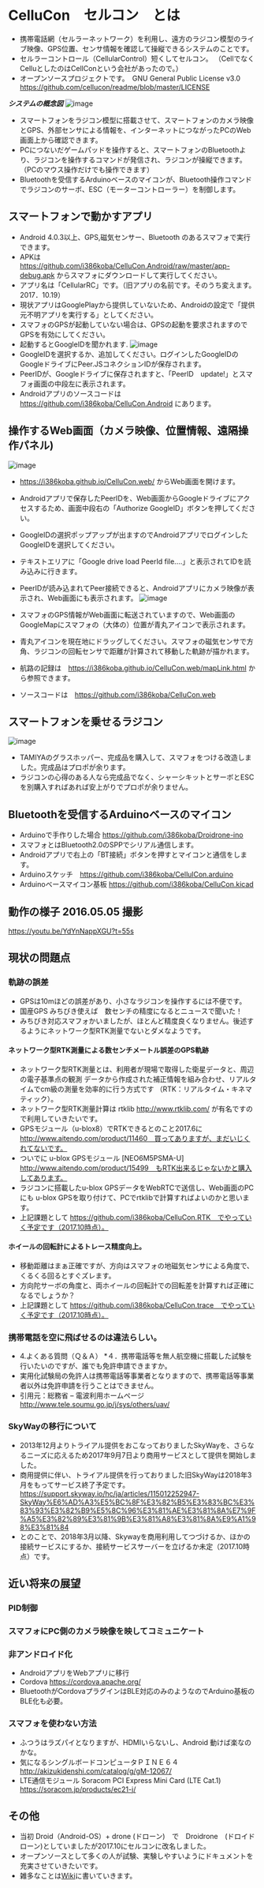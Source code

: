 # CelluCon　セルコン　とは
* 携帯電話網（セルラーネットワーク）を利用し、遠方のラジコン模型のライブ映像、GPS位置、センサ情報を確認して操縦できるシステムのことです。
* セルラーコントロール（CellularControl）短くしてセルコン。 （CellでなくCelluとしたのはCellConという会社があったので。）
* オープンソースプロジェクトです。　GNU General Public License v3.0　https://github.com/cellucon/readme/blob/master/LICENSE

**_システムの概念図_**
![image](https://github.com/cellucon/readme/blob/master/diagram.png)
* スマートフォンをラジコン模型に搭載させて、スマートフォンのカメラ映像とGPS、外部センサによる情報を、インターネットにつながったPCのWeb画面上から確認できます。
* PCにつないだゲームパッドを操作すると、スマートフォンのBluetoothより、ラジコンを操作するコマンドが発信され、ラジコンが操縦できます。
（PCのマウス操作だけでも操作できます）
* Bluetoothを受信するArduinoベースのマイコンが、Bluetooth操作コマンドでラジコンのサーボ、ESC（モーターコントローラー）を制御します。

## スマートフォンで動かすアプリ
* Android 4.0.3以上、GPS,磁気センサー、Bluetooth のあるスマフォで実行できます。
* APKは　https://github.com/i386koba/CelluCon.Android/raw/master/app-debug.apk からスマフォにダウンロードして実行してください。
* アプリ名は「CellularRC」です。（旧アプリの名前です。そのうち変えます。2017．10.19）
* 現状アプリはGooglePlayから提供していないため、Androidの設定で「提供元不明アプリを実行する」としてください。
* スマフォのGPSが起動していない場合は、GPSの起動を要求されますのでGPSを有効にしてください。
* 起動するとGoogleIDを聞かれます.
![image](https://github.com/cellucon/readme/blob/master/GoogleID-select.png)
* GoogleIDを選択するか、追加してください。ログインしたGoogleIDのGoogleドライブにPeer.JSコネクションIDが保存されます。
* PeerIDが、Googleドライブに保存されますと、「PeerID　update!」とスマフォ画面の中段左に表示されます。
* Androidアプリのソースコードは　https://github.com/i386koba/CelluCon.Android にあります。

## 操作するWeb画面（カメラ映像、位置情報、遠隔操作パネル)
![image](https://github.com/cellucon/readme/blob/master/web-pilot.png)
* https://i386koba.github.io/CelluCon.web/ からWeb画面を開けます。
* Androidアプリで保存したPeerIDを、Web画面からGoogleドライブにアクセスするため、画面中段右の「Authorize GoogleID」ボタンを押してください。
* GoogleIDの選択ポップアップが出ますのでAndroidアプリでログインしたGoogleIDを選択してください。
* テキストエリアに「Google drive load PeerId file.…」と表示されてIDを読み込みに行きます。
* PeerIDが読み込まれてPeer接続できると、Androidアプリにカメラ映像が表示され、Web画面にも表示されます。
![image](https://github.com/cellucon/readme/blob/master/CelluerRC-RUN.png)
* スマフォのGPS情報がWeb画面に転送されていますので、Web画面のGoogleMapにスマフォの（大体の）位置が青丸アイコンで表示されます。
* 青丸アイコンを現在地にドラッグしてください。スマフォの磁気センサで方角、ラジコンの回転センサで距離が計算されて移動した軌跡が描かれます。

* 航路の記録は　https://i386koba.github.io/CelluCon.web/mapLink.html から参照できます。
* ソースコードは　https://github.com/i386koba/CelluCon.web
　
## スマートフォンを乗せるラジコン
![image](https://github.com/cellucon/readme/blob/master/rover.png)
* TAMIYAのグラスホッパー、完成品を購入して、スマフォをつける改造しました。完成品はプロポが余ります。
* ラジコンの心得のある人なら完成品でなく、シャーシキットとサーボとESCを別購入すればあれば安上がりでプロポが余りません。

## Bluetoothを受信するArduinoベースのマイコン
* Arduinoで手作りした場合 https://github.com/i386koba/Droidrone-ino
* スマフォとはBluetooth2.0のSPPでシリアル通信します。
* Androidアプリで右上の「BT接続」ボタンを押すとマイコンと通信をします。
* Arduinoスケッチ　https://github.com/i386koba/CellulCon.arduino
* Arduinoベースマイコン基板 https://github.com/i386koba/CelluCon.kicad

## 動作の様子 2016.05.05 撮影
https://youtu.be/YdYnNappXGU?t=55s

## 現状の問題点
### 軌跡の誤差
* GPSは10mほどの誤差があり、小さなラジコンを操作するには不便です。
* 国産GPS みちびき使えば　数センチの精度になるとニュースで聞いた！　
* みちびき対応スマフォかいましたが、ほとんど精度良くなりません。後述するようにネットワーク型RTK測量でないとダメなようです。

#### ネットワーク型RTK測量による数センチメートル誤差のGPS軌跡
* ネットワーク型RTK測量とは、利用者が現場で取得した衛星データと、周辺の電子基準点の観測 データから作成された補正情報を組み合わせ、リアルタイムでcm級の測量を効率的に行う方式です （RTK：リアルタイム・キネマティック）。
* ネットワーク型RTK測量計算は rtklib http://www.rtklib.com/ が有名ですので利用していきたいです。
* GPSモジュール（u-blox8）でRTKできるとのこと2017.6に http://www.aitendo.com/product/11460　買ってありますが、まだいじくれてないです。 
* ついでに u-blox GPSモジュール [NEO6M5PSMA-U]　http://www.aitendo.com/product/15499　もRTK出来るじゃないかと購入してあります。
* ラジコンに搭載したu-blox GPSデータをWebRTCで送信し、Web画面のPCにも u-blox GPSを取り付けて、PCでrtklibで計算すればよいのかと思います。
* 上記課題として https://github.com/i386koba/CelluCon.RTK　でやっていく予定です（2017.10時点）。

#### ホイールの回転計によるトレース精度向上。
* 移動距離はまぁ正確ですが、方向はスマフォの地磁気センサによる角度で、くるくる回るとすぐズレます。
* 方向陀サーボの角度と、両ホイールの回転計での回転差を計算すれば正確になるでしょうか？
* 上記課題として https://github.com/i386koba/CelluCon.trace　でやっていく予定です（2017.10時点）。

### 携帯電話を空に飛ばせるのは違法らしい。
* 4.よくある質問（Ｑ＆Ａ）
*４．携帯電話等を無人航空機に搭載した試験を行いたいのですが、誰でも免許申請できますか。
* 実用化試験局の免許人は携帯電話等事業者となりますので、携帯電話等事業者以外は免許申請を行うことはできません。
* 引用元：総務省 – 電波利用ホームページ
http://www.tele.soumu.go.jp/j/sys/others/uav/

### SkyWayの移行について
* 2013年12月よりトライアル提供をおこなっておりましたSkyWayを、さらなるニーズに応えるため2017年9月7日より商用サービスとして提供を開始しました。
* 商用提供に伴い、トライアル提供を行っておりました旧SkyWayは2018年3月をもってサービス終了予定です。
https://support.skyway.io/hc/ja/articles/115012252947-SkyWay%E6%AD%A3%E5%BC%8F%E3%82%B5%E3%83%BC%E3%83%93%E3%82%B9%E5%8C%96%E3%81%AE%E3%81%8A%E7%9F%A5%E3%82%89%E3%81%9B%E3%81%A8%E3%81%8A%E9%A1%98%E3%81%84
* とのことで、2018年3月以降、Skywayを商用利用してつづけるか、ほかの接続サービスにするか、接続サービスサーバーを立げるか未定（2017.10時点）です。

## 近い将来の展望
### PID制御

### スマフォにPC側のカメラ映像を映してコミュニケート

### 非アンドロイド化
* AndroidアプリをWebアプリに移行
* Cordova https://cordova.apache.org/ 
* BluetoothがCordovaプラグインはBLE対応のみのようなのでArduino基板のBLE化も必要。

### スマフォを使わない方法
* ふつうはラズパイとなりますが、HDMIいらないし、Android 動けば楽なのかな。
* 気になるシングルボードコンピュータＰＩＮＥ６４　http://akizukidenshi.com/catalog/g/gM-12067/
* LTE通信モジュール Soracom PCI Express Mini Card (LTE Cat.1) https://soracom.jp/products/ec21-j/


## その他 
* 当初 Droid（Android-OS）+ drone (ドローン)　で　Droidrone　(ドロイドローン)としていましたが2017.10にセルコンに改名しました。
* オープンソースとして多くの人が試験、実験しやすいようにドキュメントを充実させていきたいです。
* 雑多なことは[Wiki](https://github.com/cellucon/readme/wiki)に書いていきます。
